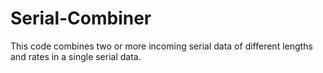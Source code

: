 # Serial-Combiner
This code combines two or more incoming serial data of different lengths and rates in a single serial data.
